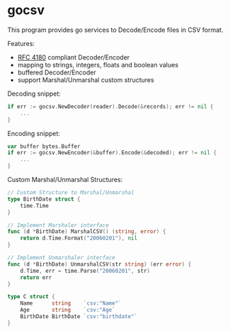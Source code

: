 # gocsv

This program provides go services to Decode/Encode files in CSV format.

Features:
* [RFC 4180](https://datatracker.ietf.org/doc/html/rfc4180) compliant Decoder/Encoder
* mapping to strings, integers, floats and boolean values
* buffered Decoder/Encoder
* support Marshal/Unmarshal custom structures

Decoding snippet:
```Go
if err := gocsv.NewDecoder(reader).Decode(&records); err != nil {
	...
}
```

Encoding snippet:
```Go
var buffer bytes.Buffer
if err := gocsv.NewEncoder(&buffer).Encode(&decoded); err != nil {
	...
}
```

Custom Marshal/Unmarshal Structures:
```Go
// Custom Structure to Marshal/Unmarshal
type BirthDate struct {
	time.Time
}

// Implement Marshaler interface
func (d *BirthDate) MarshalCSV() (string, error) {
	return d.Time.Format("20060201"), nil
}

// Implement Unmarshaler interface
func (d *BirthDate) UnmarshalCSV(str string) (err error) {
	d.Time, err = time.Parse("20060201", str)
	return err
}

type C struct {
	Name      string    `csv:"Name"`
	Age       string    `csv:"Age`
	BirthDate BirthDate `csv:"birthdate"`
}
```
